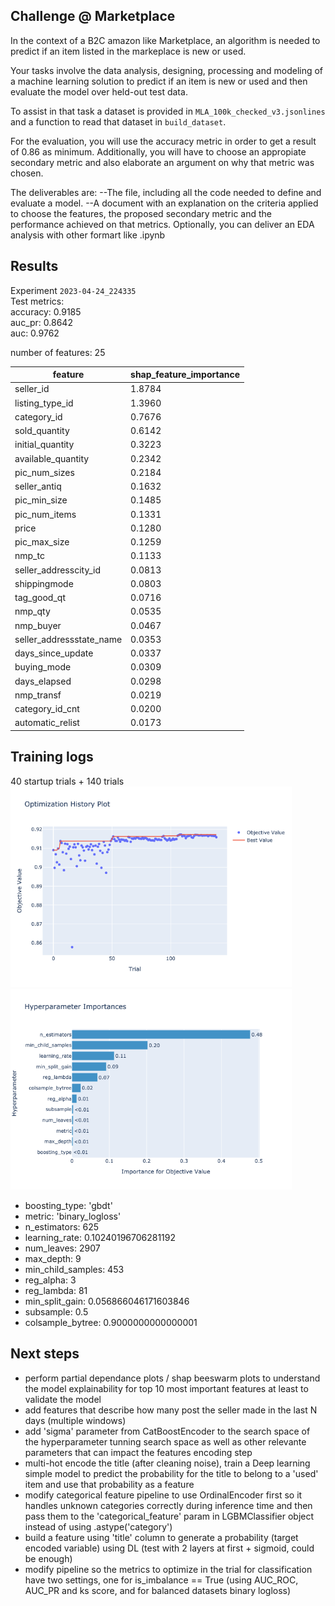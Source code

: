 ## Challenge @ Marketplace


In the context of a B2C amazon like Marketplace, an algorithm is needed to predict if an item listed in the markeplace is new or used.

Your tasks involve the data analysis, designing, processing and modeling of a machine learning solution 
to predict if an item is new or used and then evaluate the model over held-out test data.

To assist in that task a dataset is provided in `MLA_100k_checked_v3.jsonlines` and a function to read that dataset in `build_dataset`.

For the evaluation, you will use the accuracy metric in order to get a result of 0.86 as minimum. 
Additionally, you will have to choose an appropiate secondary metric and also elaborate an argument on why that metric was chosen.

The deliverables are:
--The file, including all the code needed to define and evaluate a model.
--A document with an explanation on the criteria applied to choose the features, 
  the proposed secondary metric and the performance achieved on that metrics. 
  Optionally, you can deliver an EDA analysis with other formart like .ipynb

##  Results

Experiment `2023-04-24_224335`  
Test metrics:   
accuracy: 0.9185  
auc_pr: 0.8642  
auc: 0.9762  

number of features: 25

| feature                  | shap_feature_importance |
|--------------------------|-------------------------|
| seller_id                |             1.8784 |
| listing_type_id          |             1.3960 |
| category_id              |            0.7676 |
| sold_quantity            |            0.6142 |
| initial_quantity         |            0.3223 |
| available_quantity       |            0.2342 |
| pic_num_sizes            |            0.2184 |
| seller_antiq             |            0.1632 |
| pic_min_size             |             0.1485 |
| pic_num_items            |            0.1331 |
| price                    |            0.1280 |
| pic_max_size             |            0.1259 |
| nmp_tc                   |            0.1133 |
| seller_addresscity_id    |           0.0813 |
| shippingmode             |            0.0803 |
| tag_good_qt              |           0.0716 |
| nmp_qty                  |           0.0535 |
| nmp_buyer                |           0.0467 |
| seller_addressstate_name |           0.0353 |
| days_since_update        |           0.0337 |
| buying_mode              |           0.0309 |
| days_elapsed             |           0.0298 |
| nmp_transf               |           0.0219 |
| category_id_cnt          |           0.0200 |
| automatic_relist         |           0.0173 |

## Training logs  
40 startup trials + 140 trials  
<img src=src/trained_models/2023-04-24_224335/param_optimization_history.png alt= “asd” width="450" height="321">
<img src=src/trained_models/2023-04-24_224335/param_optimization_importance.png alt= “asd” width="450" height="321">
  
  
- boosting_type: 'gbdt'  
- metric: 'binary_logloss'
- n_estimators: 625
- learning_rate: 0.10240196706281192
- num_leaves: 2907
- max_depth: 9
- min_child_samples: 453
- reg_alpha: 3
- reg_lambda: 81
- min_split_gain: 0.056866046171603846
- subsample: 0.5
- colsample_bytree: 0.9000000000000001
## Next steps  
- perform partial dependance plots / shap beeswarm plots to understand the model explainability for top 10 most important features at least to validate the model
- add features that describe how many post the seller made in the last N days (multiple windows)  
- add 'sigma' parameter from CatBoostEncoder to the search space of the hyperparameter tunning search space as well as other relevante parameters that can impact the features encoding step
- multi-hot encode the title (after cleaning noise), train a Deep learning simple model to predict the probability for the title to belong to a 'used' item and use that probability as a feature
- modify categorical feature pipeline to use OrdinalEncoder first so it handles unknown categories correctly during inference time and then pass them to the 'categorical_feature' param in LGBMClassifier object instead of using .astype('category')
- build a feature using 'title' column to generate a probability (target encoded variable) using DL (test with 2 layers at first + sigmoid, could be enough)
- modify pipeline so the metrics to optimize in the trial for classification have two settings, one for is_imbalance == True (using AUC_ROC, AUC_PR and ks score, and for balanced datasets binary logloss)



